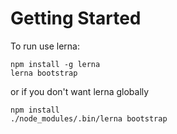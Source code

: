 # Getting Started

To run use lerna:

```
npm install -g lerna
lerna bootstrap
```

or if you don't want lerna globally

```
npm install
./node_modules/.bin/lerna bootstrap
```